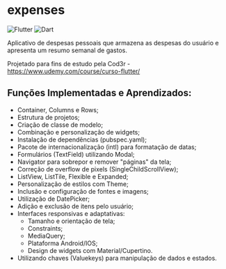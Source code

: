 # expenses
![Flutter](https://img.shields.io/badge/Framework-Flutter-3cc6fd?logo=flutter)
![Dart](https://img.shields.io/badge/Language-Dart-0c458b?logo=dart)

Aplicativo de despesas pessoais que armazena as despesas do usuário e apresenta um resumo semanal de gastos.

Projetado para fins de estudo pela Cod3r - https://www.udemy.com/course/curso-flutter/

## Funções Implementadas e Aprendizados:

- Container, Columns e Rows;
- Estrutura de projetos;
- Criação de classe de modelo;
- Combinação e personalização de widgets;
- Instalação de dependências (pubspec.yaml);
- Pacote de internacionalização (intl) para formatação de datas;
- Formulários (TextField) utilizando Modal;
- Navigator para sobrepor e remover "páginas" da tela;
- Correção de overflow de pixels (SingleChildScrollView);
- ListView, ListTile, Flexible e Expanded;
- Personalização de estilos com Theme;
- Inclusão e configuração de fontes e imagens;
- Utilização de DatePicker;
- Adição e exclusão de itens pelo usuário;
- Interfaces responsivas e adaptativas:
  - Tamanho e orientação de tela;
  - Constraints;
  - MediaQuery;
  - Plataforma Android/IOS;
  - Design de widgets com Material/Cupertino.
- Utilizando chaves (Valuekeys) para manipulação de dados e estados.
